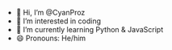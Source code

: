 - 👋 Hi, I’m @CyanProz
- 👀 I’m interested in coding
- 🌱 I’m currently learning Python & JavaScript
- 😄 Pronouns: He/him

<!--
- 💞️ I’m looking to collaborate on ...
- 📫 How to reach me ...
- ⚡ Fun fact: ...
-->

<!---
CyanProz/CyanProz is a ✨ special ✨ repository because its `README.md` (this file) appears on your GitHub profile.
You can click the Preview link to take a look at your changes.
--->
